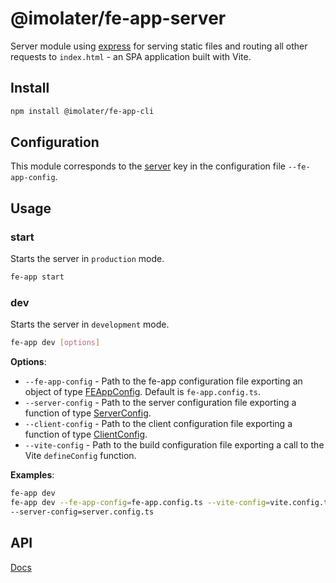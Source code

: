 # @imolater/fe-app-server

Server module using [express](https://expressjs.com/) for serving static files and routing all other requests 
to `index.html` - an SPA application built with Vite.

## Install

```bash 
npm install @imolater/fe-app-cli
```

## Configuration

This module corresponds to the [server](../types/docs/api/interfaces/FEAppConfig.md#server) key 
in the configuration file `--fe-app-config`.

## Usage

### start

Starts the server in `production` mode.

```bash
fe-app start
```

### dev

Starts the server in `development` mode.

```bash
fe-app dev [options]
```

**Options**:

* `--fe-app-config` - Path to the fe-app configuration file exporting an object of type [FEAppConfig](../types/docs/api/interfaces/FEAppConfig.md). Default is `fe-app.config.ts`.
* `--server-config` - Path to the server configuration file exporting a function of type [ServerConfig](../types/docs/api/modules/server.md#serverconfig).
* `--client-config` - Path to the client configuration file exporting a function of type [ClientConfig](../types/docs/api/modules/client.md#clientconfig).
* `--vite-config` - Path to the build configuration file exporting a call to the Vite `defineConfig` function.

**Examples**:

```bash
fe-app dev
fe-app dev --fe-app-config=fe-app.config.ts --vite-config=vite.config.ts --client-config=client.config.ts 
--server-config=server.config.ts

```

## API

[Docs](./docs/api/README.md)

